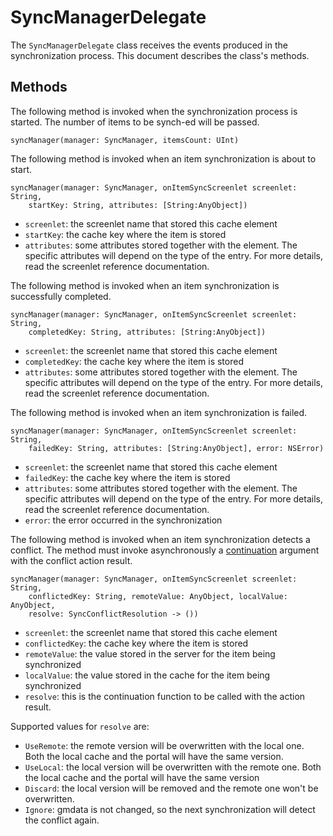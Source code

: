 # SyncManagerDelegate [](id=syncmanagerdelegate)

The `SyncManagerDelegate` class receives the events produced in the 
synchronization process. This document describes the class's methods.

## Methods [](id=methods)

The following method is invoked when the synchronization process is started. The 
number of items to be synch-ed will be passed.

    syncManager(manager: SyncManager, itemsCount: UInt)

The following method is invoked when an item synchronization is about to start.

    syncManager(manager: SyncManager, onItemSyncScreenlet screenlet: String, 
        startKey: String, attributes: [String:AnyObject])

- `screenlet`: the screenlet name that stored this cache element
- `startKey`: the cache key where the item is stored
- `attributes`: some attributes stored together with the element. The specific 
attributes will depend on the type of the entry. For more details, read the 
screenlet reference documentation.

The following method is invoked when an item synchronization is successfully 
completed.

    syncManager(manager: SyncManager, onItemSyncScreenlet screenlet: String, 
        completedKey: String, attributes: [String:AnyObject])

- `screenlet`: the screenlet name that stored this cache element
- `completedKey`: the cache key where the item is stored
- `attributes`: some attributes stored together with the element. The specific 
attributes will depend on the type of the entry. For more details, read the 
screenlet reference documentation.

The following method is invoked when an item synchronization is failed.

    syncManager(manager: SyncManager, onItemSyncScreenlet screenlet: String, 
        failedKey: String, attributes: [String:AnyObject], error: NSError)

- `screenlet`: the screenlet name that stored this cache element
- `failedKey`: the cache key where the item is stored
- `attributes`: some attributes stored together with the element. The specific 
attributes will depend on the type of the entry. For more details, read the 
screenlet reference documentation.
- `error`: the error occurred in the synchronization

The following method is invoked when an item synchronization detects a conflict. 
The method must invoke asynchronously a 
[continuation](https://en.wikipedia.org/wiki/Continuation-passing_style) 
argument with the conflict action result.

    syncManager(manager: SyncManager, onItemSyncScreenlet screenlet: String, 
        conflictedKey: String, remoteValue: AnyObject, localValue: AnyObject, 
        resolve: SyncConflictResolution -> ())

- `screenlet`: the screenlet name that stored this cache element
- `conflictedKey`: the cache key where the item is stored
- `remoteValue`: the value stored in the server for the item being synchronized
- `localValue`: the value stored in the cache for the item being synchronized
- `resolve`: this is the continuation function to be called with the action 
result. 

Supported values for `resolve` are:

- `UseRemote`: the remote version will be overwritten with the local one. Both 
the local cache and the portal will have the same version.
- `UseLocal`: the local version will be overwritten with the remote one. Both 
the local cache and the portal will have the same version
- `Discard`: the local version will be removed and the remote one won't be 
overwritten. 
- `Ignore`:  gmdata is not changed, so the next synchronization will detect the 
conflict again.
